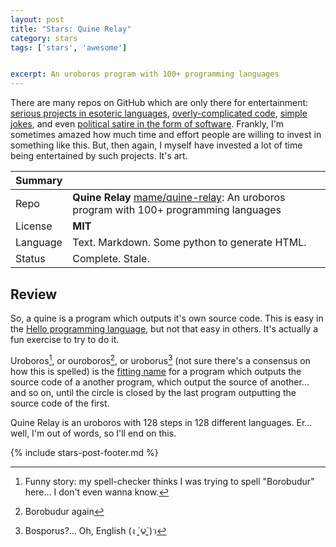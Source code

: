 ```yaml
---
layout: post
title: "Stars: Quine Relay"
category: stars
tags: ['stars', 'awesome']


excerpt: An uroboros program with 100+ programming languages
---
```


There are many repos on GitHub which are only there for entertainment: [serious projects in esoteric languages](https://github.com/LoganKelly/LOLTracer), [overly-complicated code](https://github.com/EnterpriseQualityCoding/FizzBuzzEnterpriseEdition), [simple jokes](https://github.com/qw3rtman/git-fire), and even [political satire in the form of software](https://github.com/samshadwell/TrumpScript). Frankly, I'm sometimes amazed how much time and effort people are willing to invest in something like this. But, then again, I myself have invested a lot of time being entertained by such projects. It's art.

| Summary | |
|---|---|
| Repo     | **Quine Relay** [mame/quine-relay](https://github.com/mame/quine-relay): An uroboros program with 100+ programming languages |
| License  | **MIT** |
| Language | Text. Markdown. Some python to generate HTML. |
| Status   | Complete. Stale. |

## Review

So, a quine is a program which outputs it's own source code. This is easy in the [Hello programming language](https://esolangs.org/wiki/Hello), but not that easy in others. It's actually a fun exercise to try to do it.

Uroboros[^1], or ouroboros[^2], or uroborus[^3] (not sure there's a consensus on how this is spelled) is the [fitting name](https://en.wikipedia.org/wiki/Ouroboros) for a program which outputs the source code of a another program, which output the source of another... and so on, until the circle is closed by the last program outputting the source code of the first.

Quine Relay is an uroboros with 128 steps in 128 different languages. Er... well, I'm out of words, so I'll end on this.

{% include stars-post-footer.md %}

[^1]: Funny story: my spell-checker thinks I was trying to spell "Borobudur" here... I don't even wanna know.
[^2]: Borobudur again
[^3]: Bosporus?... Oh, English (ง ´͈౪`͈)ว
